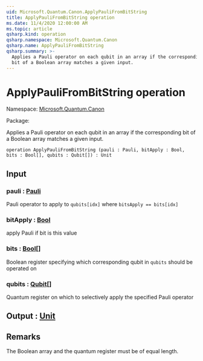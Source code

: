 ```yaml
---
uid: Microsoft.Quantum.Canon.ApplyPauliFromBitString
title: ApplyPauliFromBitString operation
ms.date: 11/4/2020 12:00:00 AM
ms.topic: article
qsharp.kind: operation
qsharp.namespace: Microsoft.Quantum.Canon
qsharp.name: ApplyPauliFromBitString
qsharp.summary: >-
  Applies a Pauli operator on each qubit in an array if the corresponding
  bit of a Boolean array matches a given input.
---
```


# ApplyPauliFromBitString operation

Namespace: [Microsoft.Quantum.Canon](xref:Microsoft.Quantum.Canon)

Package: [](https://nuget.org/packages/)


Applies a Pauli operator on each qubit in an array if the correspondingbit of a Boolean array matches a given input.

```qsharp
operation ApplyPauliFromBitString (pauli : Pauli, bitApply : Bool, bits : Bool[], qubits : Qubit[]) : Unit
```


## Input

### pauli : [Pauli](xref:microsoft.quantum.lang-ref.pauli)

Pauli operator to apply to `qubits[idx]` where `bitsApply == bits[idx]`


### bitApply : [Bool](xref:microsoft.quantum.lang-ref.bool)

apply Pauli if bit is this value


### bits : [Bool](xref:microsoft.quantum.lang-ref.bool)[]

Boolean register specifying which corresponding qubit in `qubits` should be operated on


### qubits : [Qubit](xref:microsoft.quantum.lang-ref.qubit)[]

Quantum register on which to selectively apply the specified Pauli operator



## Output : [Unit](xref:microsoft.quantum.lang-ref.unit)



## Remarks

The Boolean array and the quantum register must be of equal length.